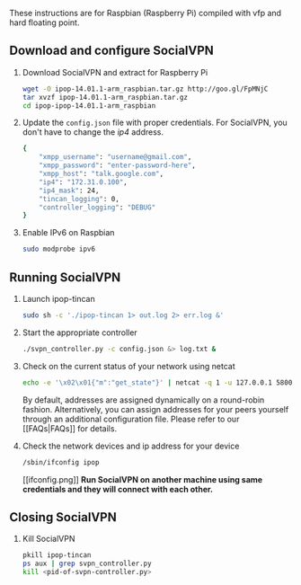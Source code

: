 These instructions are for Raspbian (Raspberry Pi) compiled with vfp and hard
floating point.

## Download and configure SocialVPN

1.  Download SocialVPN and extract for Raspberry Pi

    ```bash
    wget -O ipop-14.01.1-arm_raspbian.tar.gz http://goo.gl/FpMNjC
    tar xvzf ipop-14.01.1-arm_raspbian.tar.gz
    cd ipop-ipop-14.01.1-arm_raspbian
    ```

2.  Update the `config.json` file with proper credentials. For SocialVPN, you
    don't have to change the *ip4* address.


    ```bash
    {
        "xmpp_username": "username@gmail.com",
        "xmpp_password": "enter-password-here",
        "xmpp_host": "talk.google.com",
        "ip4": "172.31.0.100",
        "ip4_mask": 24,
        "tincan_logging": 0,
        "controller_logging": "DEBUG"
    }
    ```
3. Enable IPv6 on Raspbian

    ```bash
    sudo modprobe ipv6
    ```

## Running SocialVPN

1.  Launch ipop-tincan

    ```bash
    sudo sh -c './ipop-tincan 1> out.log 2> err.log &'
    ```

2.  Start the appropriate controller

    ```bash
    ./svpn_controller.py -c config.json &> log.txt &
    ```

3.  Check on the current status of your network using netcat

    ```bash
    echo -e '\x02\x01{"m":"get_state"}' | netcat -q 1 -u 127.0.0.1 5800
    ```
    By default, addresses are assigned dynamically on a round-robin fashion. Alternatively, you can assign addresses for your peers yourself through an additional configuration file. Please refer to our [[FAQs|FAQs]] for details.

4.  Check the network devices and ip address for your device

    ```bash
    /sbin/ifconfig ipop
    ```

    [[ifconfig.png]]
**Run SocialVPN on another machine using same credentials and they will connect
with each other.**

## Closing SocialVPN

1.  Kill SocialVPN 

    ```bash
    pkill ipop-tincan
    ps aux | grep svpn_controller.py
    kill <pid-of-svpn-controller.py>
    ```



